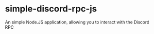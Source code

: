 # simple-discord-rpc-js
An simple Node.JS application, allowing you to interact with the Discord RPC
